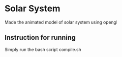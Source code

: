 # Solar System
Made the animated model of solar system using opengl

## Instruction for running
Simply run the bash script compile.sh